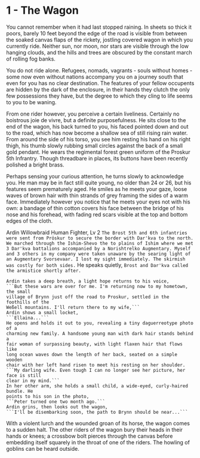 # 1 - The Wagon

You cannot remember when it had last stopped raining. In sheets so thick it
poors, barely 10 feet beyond the edge of the road is visible from between the
soaked canvas flaps of the rickety, jostling covered wagon in which you
currently ride. Neither sun, nor moon, nor stars are visible through the low
hanging clouds, and the hills and trees are obscured by the constant march of
rolling fog banks. 

You do not ride alone. Refugees, nomads, vagrants - souls without homes - some
now even without nations accompany you on a journey south that even for you has
no clear destination. The features of your fellow occupents are hidden by the
dark of the enclosure, in their hands they clutch the only few possessions they
have, but the degree to which they cling to life seems to you to be waning.

From one rider however, you perceive a certain liveliness. Certainly no
boistrous joie de vivre, but a definite purposefulness. He sits close to the
end of the wagon, his back turned to you, his faced pointed down and out to the
road, which has now become a shallow sea of still rising rain water. From
around the side of his torso, you see him resting his hand on his right thigh,
his thumb slowly rubbing small circles against the back of a small gold
pendant. He wears the regimental forest green uniform of the Proskur 5th
Infrantry. Though threadbare in places, its buttons have been recently polished
a bright brass. 

Perhaps sensing your curious attention, he turns slowly to acknowledge you. He
man may be in fact still quite young, no older than 24 or 26, but his features
seem prematurely aged. He smiles as he meets your gaze, loose waves of brown
hair with thin strands of grey framing the sides of a warm face. Immediately
however you notice that he meets your eyes not with his own: a bandage of thin
cotton covers his face between the bridge of his nose and his forehead, with
fading red scars visible at the top and bottom edges of the cloth. 

Ardin Willowbraid
    Human Fighter, Lv 2
    ```The Brost 5th and 6th infantries were sent from Pröskur to secure the
    border with Dar'kva to the north. We marched through the Ishim-Shevo the to
    plains of Ishim where we met 3 Dar'kva battalions accompanied by a
    Norishtrelko Augmentary. Myself and 3 others in my company were taken
    unaware by the searing light of an Augmentary Svorsevaar. I lost my sight
    immediately. The skirmish was costly for both sides.```
    He speaks quietly, 
    ```Brost and Dar'kva called the armistice shortly after.```

    Ardin takes a deep breath, a light hope returns to his voice, 
    ```But these wars are over for me. I'm returning now to my hometown, the small 
    village of Brynn just off the road to Proskur, settled in the foothills of the 
    Weßell mountains. I'll return there to my wife,```
    Ardin shows a small locket,
    ```Ellaina...``` 
    He opens and holds it out to you, revealing a tiny daguerreotype photo of a
    charming new family. A handsome young man with dark hair stands behind a
    fair woman of surpassing beauty, with light flaxen hair that flows like
    long ocean waves down the length of her back, seated on a simple wooden
    chair with her left hand risen to meet his resting on her shoulder. 
    ```My darling wife. Even tough I can no longer see her picture, her face is still 
    clear in my mind.``` 
    In her other arm, she holds a small child, a wide-eyed, curly-haired bundle. He 
    points to his son in the photo,
    ```Peter turned one two month ago.```
    Ardin grins, then looks out the wagon, 
    ```I'll be disembarking soon, the path to Brynn should be near...```

With a violent lurch and the wounded groan of its horse, the wagon comes to a
sudden halt. The other riders of the wagon bury their heads in their hands or
knees; a crossbow bolt pierces through the canvas before embedding itself
squarely in the throat of one of the riders. The howling of goblins can be
heard outside.
